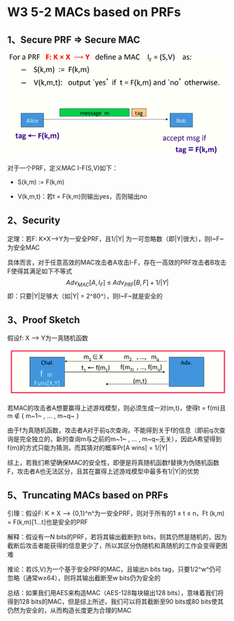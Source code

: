 # W3 5-2 MACs based on PRFs

## 1、Secure PRF ⇒ Secure MAC

![image-20210613102410377](.././images/image-20210613102410377.png)

对于一个PRF，定义MAC I-F(S,V)如下：

* S(k,m) := F(k,m) 

* V(k,m,t)：若t = F(k,m)则输出yes，否则输出no

## 2、Security

定理：若F: K×X⟶Y为一安全PRF，且1/|Y| 为一可忽略数（即|Y|很大），则I~F~为安全MAC

具体而言，对于任意高效的MAC攻击者A攻击I-F，存在一高效的PRF攻击者B攻击F使得其满足如下不等式
$$
Adv_{MAC}[A,I_F]\ \leq \ Adv_{PRF}[B,F]+1/|Y|
$$
即：只要|Y|足够大（如|Y| = 2^80^），则I~F~就是安全的

## 3、Proof Sketch

假设f: X ⟶ Y为一真随机函数

![image-20210613102542566](.././images/image-20210613102542566.png)

若MAC的攻击者A想要赢得上述游戏模型，则必须生成一对(m,t)，使得t = f(m)且m ∉ { m~1~ , … , m~q~ } 

由于f为真随机函数，攻击者A对于前q次查询，不能得到关于f的信息（即前q次查询是完全独立的，新的查询m与之前的m~1~ , … , m~q~无关），因此A希望得到f(m)的方式只能为猜测，而其猜对的概率Pr[A wins] = 1/|Y|

综上，若我们希望确保MAC的安全性，即便是将真随机函数f替换为伪随机函数F，攻击者A也无法区分，且其在赢得上述游戏模型中最多有1/|Y|的优势

## 5、Truncating MACs based on PRFs

引理：假设F: K × X ⟶ {0,1}^n^为一安全PRF，则对于所有的1 ≤ t ≤ n，Ft (k,m) = F(k,m)[1…t]也是安全的PRF

解释：假设有一N bits的PRF，若将其输出截断到t bits，则其仍然是随机的，因为截断后攻击者能获得的信息更少了，所以其区分伪随机和真随机的工作会变得更困难

推论：若(S,V)为一个基于安全PRF的MAC，且输出n bits tag，只要1/2^w^仍可忽略（通常w≥64），则将其输出截断至w bits仍为安全的

总结：如果我们用AES来构造MAC（AES-128每块输出128 bits），意味着我们将得到128 bits的MAC，但是综上所述，我们可以将其截断至90 bits或80 bits使其仍然为安全的，从而构造长度更为合理的MAC